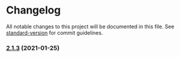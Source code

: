# Changelog

All notable changes to this project will be documented in this file. See [standard-version](https://github.com/conventional-changelog/standard-version) for commit guidelines.

### [2.1.3](https://github.com/microlinkhq/keyv-redis/compare/v2.1.2...v2.1.3) (2021-01-25)
